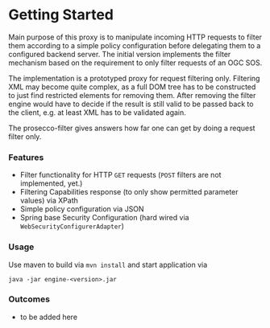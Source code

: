 # Getting Started

Main purpose of this proxy is to manipulate incoming HTTP requests to filter them according
to a simple policy configuration before delegating them to a configured backend server. The
initial version implements the filter mechanism based on the requirement to only filter
requests of an OGC SOS.

The implementation is a prototyped proxy for request filtering only. Filtering XML may become 
quite complex, as a full DOM tree has to be constructed to just find restricted elements for 
removing them. After removing the filter engine would have to decide if the result is still
valid to be passed back to the client, e.g. at least XML has to be validated again.
 
The prosecco-filter gives answers how far one can get by doing a request filter only. 

### Features

* Filter functionality for HTTP `GET` requests (`POST` filters are not implemented, yet.)
* Filtering Capabilities response (to only show permitted parameter values) via XPath
* Simple policy configuration via JSON
* Spring base Security Configuration (hard wired via `WebSecurityConfigurerAdapter`) 

### Usage

Use maven to build via `mvn install` and start application via 

```
java -jar engine-<version>.jar
```

### Outcomes

* to be added here

